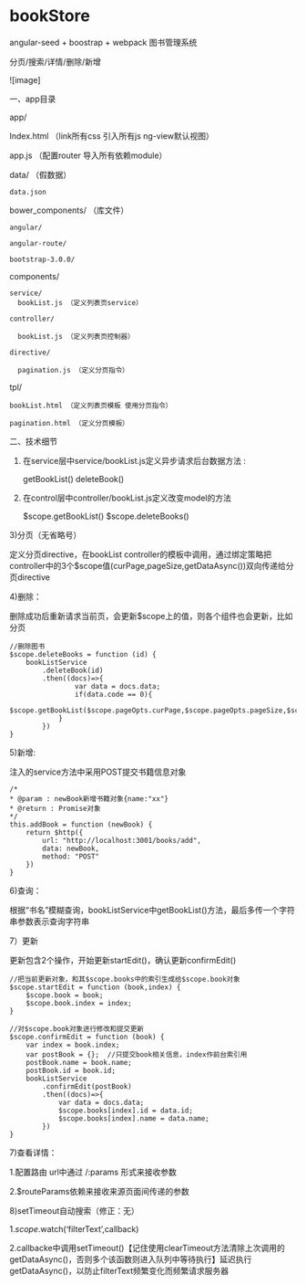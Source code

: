 # bookStore

angular-seed + boostrap + webpack 图书管理系统

分页/搜索/详情/删除/新增

![image]

一、app目录

app/

  Index.html （link所有css 引入所有js ng-view默认视图）
  
  app.js  （配置router 导入所有依赖module）
  
  data/  （假数据）
  
    data.json
    
  bower_components/ （库文件）
  
    angular/ 
    
    angular-route/
    
    bootstrap-3.0.0/
    
  components/
    
    service/
      bookList.js （定义列表页service）
  
    controller/
    
      bookList.js （定义列表页控制器）
      
    directive/
    
      pagination.js （定义分页指令）
      
  tpl/
  
    bookList.html （定义列表页模板 使用分页指令）
    
    pagination.html （定义分页模板）

二、技术细节   

1) 在service层中service/bookList.js定义异步请求后台数据方法 :
    
    getBookList()
    deleteBook()

2)  在control层中controller/bookList.js定义改变model的方法

    $scope.getBookList()
    $scope.deleteBooks()

3)分页（无省略号）

定义分页directive，在bookList controller的模板中调用，通过绑定策略把controller中的3个$scope值(curPage,pageSize,getDataAsync())双向传递给分页directive


4)删除：

删除成功后重新请求当前页，会更新$scope上的值，则各个组件也会更新，比如分页

    //删除图书
    $scope.deleteBooks = function (id) {
        bookListService
            .deleteBook(id)
            .then((docs)=>{
                    var data = docs.data;
                    if(data.code == 0){
                    $scope.getBookList($scope.pageOpts.curPage,$scope.pageOpts.pageSize,$scope.search);
                }
            })
    }
 
5)新增:

  注入的service方法中采用POST提交书籍信息对象

    /*
    * @param : newBook新增书籍对象{name:"xx"}
    * @return : Promise对象
    */
    this.addBook = function (newBook) {
        return $http({
            url: "http://localhost:3001/books/add",
            data: newBook,
            method: "POST"
        })
    }
    
6)查询：

  根据“书名”模糊查询，bookListService中getBookList()方法，最后多传一个字符串参数表示查询字符串

7）更新
  
   更新包含2个操作，开始更新startEdit()，确认更新confirmEdit()
    
    //把当前更新对象，和其$scope.books中的索引生成给$scope.book对象
    $scope.startEdit = function (book,index) {
        $scope.book = book;
        $scope.book.index = index;
    }
    
    //对$scope.book对象进行修改和提交更新
    $scope.confirmEdit = function (book) {
        var index = book.index;
        var postBook = {};  //只提交book相关信息，index作前台索引用
        postBook.name = book.name;
        postBook.id = book.id;
        bookListService
            .confirmEdit(postBook)
            .then((docs)=>{
                var data = docs.data;
                $scope.books[index].id = data.id;
                $scope.books[index].name = data.name;
            })
    }
  
7)查看详情：

  1.配置路由 url中通过 /:params 形式来接收参数

  2.$routeParams依赖来接收来源页面间传递的参数 	

8)setTimeout自动搜索（修正：无）

  1.$scope.$watch(‘filterText’,callback)

  2.callbacke中调用setTimeout()【记住使用clearTimeout方法清除上次调用的getDataAsync()，否则多个该函数则进入队列中等待执行】延迟执行getDataAsync()，以防止filterText频繁变化而频繁请求服务器
